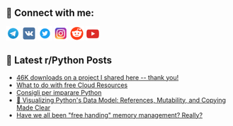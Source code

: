 ## 🔎 Connect with me:
[<img src="https://github.com/bullbesh/bullbesh/blob/main/images/Telegram.png" width="32" height="32" />](https://t.me/bullbesh)
[<img src="https://github.com/bullbesh/bullbesh/blob/main/images/VK.png" width="32" height="32" />](https://vk.com/bullbesh)
[<img src="https://github.com/bullbesh/bullbesh/blob/main/images/Twitter.png" width="32" height="32" />](https://twitter.com/bullbesh1)
[<img src="https://github.com/bullbesh/bullbesh/blob/main/images/Instagram.png" width="32" height="32" />](https://www.instagram.com/bullbesh)
[<img src="https://github.com/bullbesh/bullbesh/blob/main/images/Reddit.png" width="32" height="32" />](https://www.reddit.com/user/bullbesh)
[<img src="https://github.com/bullbesh/bullbesh/blob/main/images/YouTube.png" width="32" height="32" />](https://www.youtube.com/channel/UCtfjRs6uzgq5mfm8S06WTcg)

## 📕 Latest r/Python Posts
<!-- BLOG-POST-LIST:START -->
- [46K downloads on a project I shared here -- thank you!](https://www.reddit.com/r/Python/comments/1kvbe3k/46k_downloads_on_a_project_i_shared_here_thank_you/)
- [What to do with free Cloud Resources](https://www.reddit.com/r/Python/comments/1kvb7g8/what_to_do_with_free_cloud_resources/)
- [Consigli per imparare Python](https://www.reddit.com/r/Python/comments/1kv92e9/consigli_per_imparare_python/)
- [🧠 Visualizing Python&#39;s Data Model: References, Mutability, and Copying Made Clear](https://www.reddit.com/r/Python/comments/1kv2y0n/visualizing_pythons_data_model_references/)
- [Have we all been &quot;free handing&quot; memory management? Really?](https://www.reddit.com/r/Python/comments/1kv2tm8/have_we_all_been_free_handing_memory_management/)
<!-- BLOG-POST-LIST:END -->
